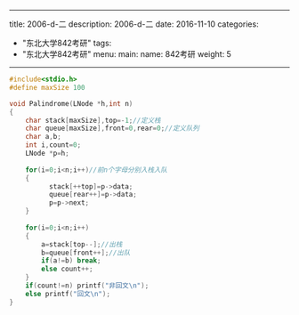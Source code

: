 
---
title: 2006-d-二
description: 2006-d-二
date: 2016-11-10
categories:
  - "东北大学842考研"
tags:
  - "东北大学842考研"
menu:
  main:
    name: 842考研
    weight: 5
---


```cpp
#include<stdio.h>
#define maxSize 100

void Palindrome(LNode *h,int n)
{
    char stack[maxSize],top=-1;//定义栈
    char queue[maxSize],front=0,rear=0;//定义队列
    char a,b;
    int i,count=0;
    LNode *p=h;
    
    for(i=0;i<n;i++)//前n个字母分别入栈入队
    {
          stack[++top]=p->data;
          queue[rear++]=p->data;
          p=p->next;
    }
    
    for(i=0;i<n;i++)
    {
        a=stack[top--];//出栈
        b=queue[front++];//出队
        if(a!=b) break;
        else count++;
    }
    if(count!=n) printf("非回文\n");
    else printf("回文\n");
}
```

